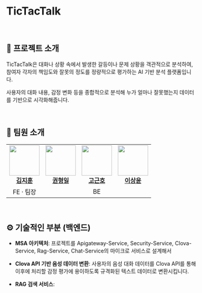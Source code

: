 # TicTacTalk

<br>

## 🚀 프로젝트 소개

TicTacTalk은 대화나 상황 속에서 발생한 갈등이나 문제 상황을 객관적으로 분석하여,
참여자 각자의 책임도와 잘못의 정도를 정량적으로 평가하는 AI 기반 분석 플랫폼입니다.

사용자의 대화 내용, 감정 변화 등을 종합적으로 분석해 누가 얼마나 잘못했는지 데이터를 기반으로 시각화해줍니다.

<br>

## 👥 팀원 소개
<table>
  <tr>
    <td align="center">
      <img src="https://github.com/itwillbeoptimal.png" width="80"><br>
      <a href="https://github.com/itwillbeoptimal"><b>김지훈</b></a>
    </td>
    <td align="center">
      <img src="https://github.com/Kwon-HyeongIl.png" width="80"><br>
      <a href="https://github.com/Kwon-HyeongIl"><b>권형일</b></a>
    </td>
    <td align="center">
      <img src="https://github.com/kokeunho.png" width="80"><br>
      <a href="https://github.com/kokeunho"><b>고근호</b></a>
    </td>
    <td align="center">
      <img src="https://github.com/leesy010504.png" width="80"><br>
      <a href="https://github.com/leesy010504"><b>이상윤</b></a>
    </td>
  </tr>
  <tr>
    <td align="center">FE · 팀장</td>
    <td align="center" colspan="3">BE</td>
  </tr>
</table>

<br>

## ⚙️ 기술적인 부분 (백엔드)

- **MSA 아키텍처**: 프로젝트를 Apigateway-Service, Security-Service, Clova-Service, Rag-Service, Chat-Service의 마이크로 서비스로 설계해서 

- **Clova API 기반 음성 데이터 변환**: 사용자의 음성 대화 데이터를 Clova API를 통해 이후에 처리할 감정 평가에 용이하도록 규격화된 텍스트 데이터로 변환시킵니다.

- **RAG 검색 서비스**: 

